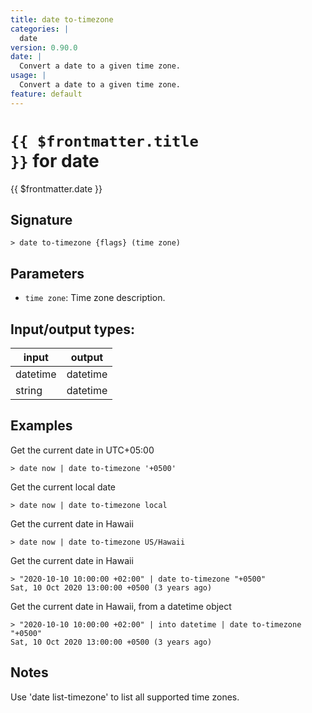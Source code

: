 ```yaml
---
title: date to-timezone
categories: |
  date
version: 0.90.0
date: |
  Convert a date to a given time zone.
usage: |
  Convert a date to a given time zone.
feature: default
---
```


<!-- This file is automatically generated. Please edit the command in https://github.com/nushell/nushell instead. -->

# <code>{{ $frontmatter.title }}</code> for date

<div class='command-title'>{{ $frontmatter.date }}</div>

## Signature

`> date to-timezone {flags} (time zone)`

## Parameters

- `time zone`: Time zone description.

## Input/output types:

| input    | output   |
| -------- | -------- |
| datetime | datetime |
| string   | datetime |

## Examples

Get the current date in UTC+05:00

```nu
> date now | date to-timezone '+0500'

```

Get the current local date

```nu
> date now | date to-timezone local

```

Get the current date in Hawaii

```nu
> date now | date to-timezone US/Hawaii

```

Get the current date in Hawaii

```nu
> "2020-10-10 10:00:00 +02:00" | date to-timezone "+0500"
Sat, 10 Oct 2020 13:00:00 +0500 (3 years ago)
```

Get the current date in Hawaii, from a datetime object

```nu
> "2020-10-10 10:00:00 +02:00" | into datetime | date to-timezone "+0500"
Sat, 10 Oct 2020 13:00:00 +0500 (3 years ago)
```

## Notes

Use 'date list-timezone' to list all supported time zones.
